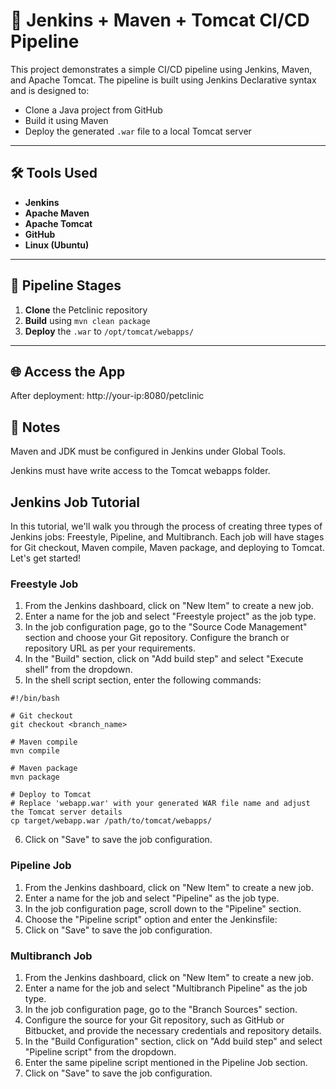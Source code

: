 # 🔧 Jenkins + Maven + Tomcat CI/CD Pipeline

This project demonstrates a simple CI/CD pipeline using Jenkins, Maven, and Apache Tomcat. The pipeline is built using Jenkins Declarative syntax and is designed to:

- Clone a Java project from GitHub
- Build it using Maven
- Deploy the generated `.war` file to a local Tomcat server

---

## 🛠 Tools Used

- **Jenkins**
- **Apache Maven**
- **Apache Tomcat**
- **GitHub**
- **Linux (Ubuntu)**

---



## 🚀 Pipeline Stages

1. **Clone** the Petclinic repository
2. **Build** using `mvn clean package`
3. **Deploy** the `.war` to `/opt/tomcat/webapps/`

---

## 🌐 Access the App

After deployment: http://your-ip:8080/petclinic

## 📌 Notes
Maven and JDK must be configured in Jenkins under Global Tools.

Jenkins must have write access to the Tomcat webapps folder.


## **Jenkins Job Tutorial**

In this tutorial, we'll walk you through the process of creating three types of Jenkins jobs: Freestyle, Pipeline, and Multibranch. Each job will have stages for Git checkout, Maven compile, Maven package, and deploying to Tomcat. Let's get started!

### **Freestyle Job**

1. From the Jenkins dashboard, click on "New Item" to create a new job.
2. Enter a name for the job and select "Freestyle project" as the job type.
3. In the job configuration page, go to the "Source Code Management" section and choose your Git repository. Configure the branch or repository URL as per your requirements.
4. In the "Build" section, click on "Add build step" and select "Execute shell" from the dropdown.
5. In the shell script section, enter the following commands:

```shell
#!/bin/bash

# Git checkout
git checkout <branch_name>

# Maven compile
mvn compile

# Maven package
mvn package

# Deploy to Tomcat
# Replace 'webapp.war' with your generated WAR file name and adjust the Tomcat server details
cp target/webapp.war /path/to/tomcat/webapps/
```

6. Click on "Save" to save the job configuration.

### **Pipeline Job**

1. From the Jenkins dashboard, click on "New Item" to create a new job.
2. Enter a name for the job and select "Pipeline" as the job type.
3. In the job configuration page, scroll down to the "Pipeline" section.
4. Choose the "Pipeline script" option and enter the Jenkinsfile:
5. Click on "Save" to save the job configuration.

### **Multibranch Job**

1. From the Jenkins dashboard, click on "New Item" to create a new job.
2. Enter a name for the job and select "Multibranch Pipeline" as the job type.
3. In the job configuration page, go to the "Branch Sources" section.
4. Configure the source for your Git repository, such as GitHub or Bitbucket, and provide the necessary credentials and repository details.
5. In the "Build Configuration" section, click on "Add build step" and select "Pipeline script" from the dropdown.
6. Enter the same pipeline script mentioned in the Pipeline Job section.
7. Click on "Save" to save the job configuration.
